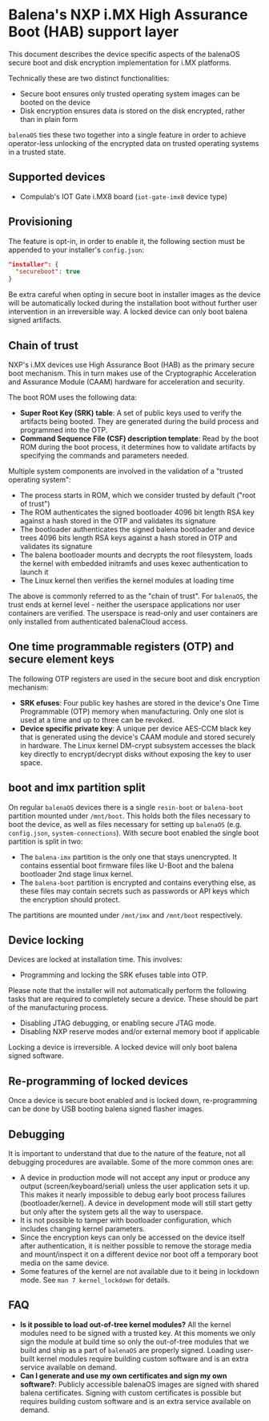 # Balena's NXP i.MX High Assurance Boot (HAB) support layer

This document describes the device specific aspects of the balenaOS secure boot and disk encryption implementation for i.MX platforms.

Technically these are two distinct functionalities:
* Secure boot ensures only trusted operating system images can be booted on the device
* Disk encryption ensures data is stored on the disk encrypted, rather than in plain form

`balenaOS` ties these two together into a single feature in order to achieve operator-less unlocking of the encrypted data on trusted operating systems in a trusted state.

## Supported devices

* Compulab's IOT Gate i.MX8 board (`iot-gate-imx8` device type)

## Provisioning

The feature is opt-in, in order to enable it, the following section must be appended to your installer's `config.json`:
```json
"installer": {
  "secureboot": true
}
```
Be extra careful when opting in secure boot in installer images as the device will be automatically locked during the installation boot without further user intervention in an irreversible way. A locked device can only boot balena signed artifacts.

## Chain of trust

NXP's i.MX devices use High Assurance Boot (HAB) as the primary secure boot mechanism. This in turn makes use of the Cryptographic Acceleration and Assurance Module (CAAM) hardware for acceleration and security.

The boot ROM uses the following data:

* **Super Root Key (SRK) table**: A set of public keys used to verify the artifacts being booted. They are generated during the build process and programmed into the OTP.
* **Command Sequence File (CSF) description template**: Read by the boot ROM during the boot process, it determines how to validate artifacts by specifying the commands and parameters needed.

Multiple system components are involved in the validation of a "trusted operating system":
* The process starts in ROM, which we consider trusted by default ("root of trust")
* The ROM authenticates the signed bootloader 4096 bit length RSA key against a hash stored in the OTP and validates its signature
* The bootloader authenticates the signed balena bootloader and device trees 4096 bits length RSA keys against a hash stored in OTP and validates its signature
* The balena bootloader mounts and decrypts the root filesystem, loads the kernel with embedded initramfs and uses kexec authentication to launch it
* The Linux kernel then verifies the  kernel modules at loading time

The above is commonly referred to as the "chain of trust". For `balenaOS`, the trust ends at kernel level - neither the userspace applications nor user containers are verified. The userspace is read-only and user containers are only installed from authenticated balenaCloud access.

## One time programmable registers (OTP) and secure element keys

The following OTP registers are used in the secure boot and disk encryption mechanism:

* **SRK efuses**: Four public key hashes are stored in the device's One Time Programmable (OTP) memory when manufacturing. Only one slot is used at a time and up to three can be revoked.
* **Device specific private key**: A unique per device AES-CCM black key that is generated using the device's CAAM module and stored securely in hardware. The Linux kernel DM-crypt subsystem accesses the black key directly to encrypt/decrypt disks without exposing the key to user space.

## boot and imx partition split

On regular `balenaOS` devices there is a single `resin-boot` or `balena-boot` partition mounted under `/mnt/boot`. This holds both the files necessary to boot the device, as well as files necessary for setting up `balenaOS` (e.g. `config.json`, `system-connections`). With secure boot enabled the single boot partition is split in two:
* The `balena-imx` partition is the only one that stays unencrypted. It contains essential boot firmware files like U-Boot and the balena bootloader 2nd stage linux kernel.
* The `balena-boot` partition is encrypted and contains everything else, as these files may contain secrets such as passwords or API keys which the encryption should protect.

The partitions are mounted under `/mnt/imx` and `/mnt/boot` respectively.

## Device locking

Devices are locked at installation time. This involves:

* Programming and locking the SRK efuses table into OTP.

Please note that the installer will not automatically perform the following tasks that are required to completely secure a device. These should be part of the manufacturing process.

* Disabling JTAG debugging, or enabling secure JTAG mode.
* Disabling NXP reserve modes and/or external memory boot if applicable

Locking a device is irreversible. A locked device will only boot balena signed software.

## Re-programming of locked devices

Once a device is secure boot enabled and is locked down, re-programming can be done by USB booting balena signed flasher images.

## Debugging

It is important to understand that due to the nature of the feature, not all debugging procedures are available. Some of the more common ones are:
* A device in production mode will not accept any input or produce any output (screen/keyboard/serial) unless the user application sets it up. This makes it nearly impossible to debug early boot process failures (bootloader/kernel). A device in development mode will still start getty but only after the system gets all the way to userspace.
* It is not possible to tamper with bootloader configuration, which includes changing kernel parameters.
* Since the encryption keys can only be accessed on the device itself after authentication, it is neither possible to remove the storage media and mount/inspect it on a different device nor boot off a temporary boot media on the same device.
* Some features of the kernel are not available due to it being in lockdown mode. See `man 7 kernel_lockdown` for details.

## FAQ

* **Is it possible to load out-of-tree kernel modules?** All the kernel modules need to be signed with a trusted key. At this moments we only sign the module at build time so only the out-of-tree modules that we build and ship as a part of `balenaOS` are properly signed. Loading user-built kernel modules require building custom software and is an extra service available on demand.
* **Can I generate and use my own certificates and sign my own software?**: Publicly accessible balenaOS images are signed with shared balena certificates. Signing with custom certificates is possible but requires building custom software and is an extra service available on demand.
